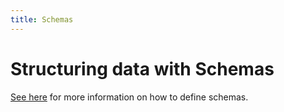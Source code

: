 ```yaml
---
title: Schemas
---
```


# Structuring data with Schemas

<!-- TODO: Migrate the content to this repo. -->
[See here][doc] for more information on how to define schemas.

[doc]: https://coda.io/d/Pack-Studio-Beta_dUBjm8jbi39/Building-with-the-SDK_suP0J#_lupyh
